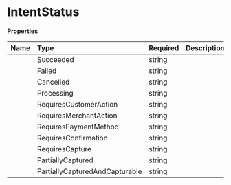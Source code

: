 # IntentStatus



**Properties**

| Name | Type | Required | Description |
| :-------- | :----------| :----------| :----------|
    | Succeeded | string |  | succeeded |
    | Failed | string |  | failed |
    | Cancelled | string |  | cancelled |
    | Processing | string |  | processing |
    | RequiresCustomerAction | string |  | requires_customer_action |
    | RequiresMerchantAction | string |  | requires_merchant_action |
    | RequiresPaymentMethod | string |  | requires_payment_method |
    | RequiresConfirmation | string |  | requires_confirmation |
    | RequiresCapture | string |  | requires_capture |
    | PartiallyCaptured | string |  | partially_captured |
    | PartiallyCapturedAndCapturable | string |  | partially_captured_and_capturable |




<!-- This file was generated by liblab | https://liblab.com/ -->